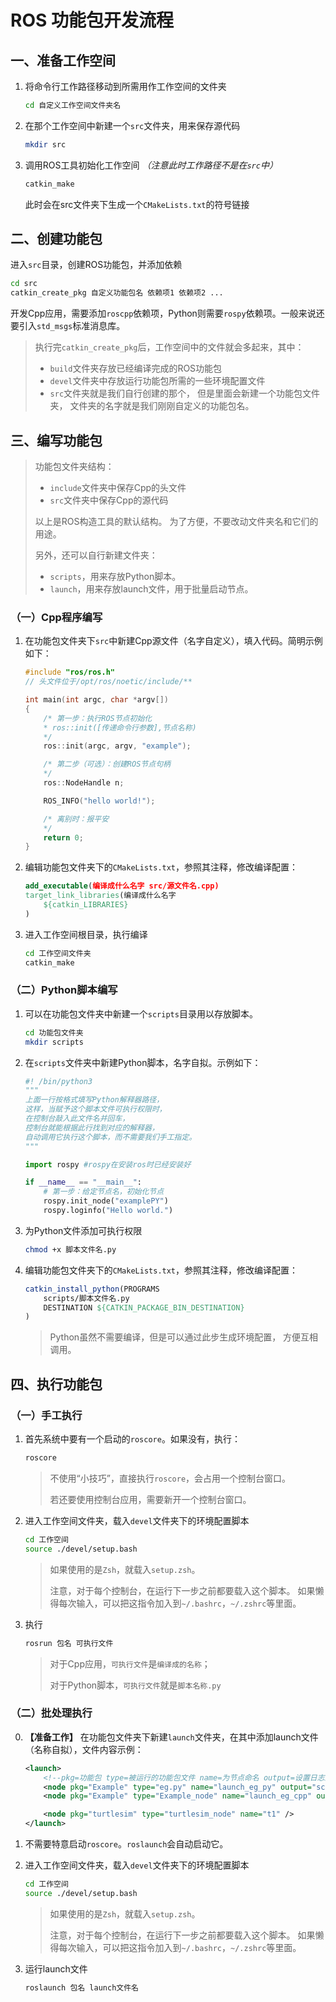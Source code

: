 # ROS 功能包开发流程
  

## 一、准备工作空间
   
1. 将命令行工作路径移动到所需用作工作空间的文件夹
   
    ```bash
    cd 自定义工作空间文件夹名
    ```

2. 在那个工作空间中新建一个`src`文件夹，用来保存源代码

    ```bash
    mkdir src
    ```

3. 调用ROS工具初始化工作空间 *（注意此时工作路径不是在`src`中）*
   
    ```bash
    catkin_make
    ```

   此时会在src文件夹下生成一个`CMakeLists.txt`的符号链接


## 二、创建功能包

进入`src`目录，创建ROS功能包，并添加依赖

```bash
cd src
catkin_create_pkg 自定义功能包名 依赖项1 依赖项2 ...
```

开发Cpp应用，需要添加`roscpp`依赖项，Python则需要`rospy`依赖项。一般来说还要引入`std_msgs`标准消息库。

> 执行完`catkin_create_pkg`后，工作空间中的文件就会多起来，其中：
> 
> - `build`文件夹存放已经编译完成的ROS功能包
> - `devel`文件夹中存放运行功能包所需的一些环境配置文件
> - `src`文件夹就是我们自行创建的那个，
>   但是里面会新建一个功能包文件夹，
>   文件夹的名字就是我们刚刚自定义的功能包名。


## 三、编写功能包

> 功能包文件夹结构：
>
> - `include`文件夹中保存Cpp的头文件
> - `src`文件夹中保存Cpp的源代码
> 
> 以上是ROS构造工具的默认结构。
> 为了方便，不要改动文件夹名和它们的用途。
> 
> 另外，还可以自行新建文件夹：
> - `scripts`，用来存放Python脚本。
> - `launch`，用来存放launch文件，用于批量启动节点。

### （一）Cpp程序编写

1. 在功能包文件夹下`src`中新建Cpp源文件（名字自定义），填入代码。简明示例如下：
   
    ```cpp
    #include "ros/ros.h"
    // 头文件位于/opt/ros/noetic/include/**

    int main(int argc, char *argv[])
    {
        /* 第一步：执行ROS节点初始化
        * ros::init([传递命令行参数],节点名称)
        */
        ros::init(argc, argv, "example");

        /* 第二步（可选）：创建ROS节点句柄
        */
        ros::NodeHandle n;

        ROS_INFO("hello world!");

        /* 离别时：报平安
        */
        return 0;
    }
    ```

2. 编辑功能包文件夹下的`CMakeLists.txt`，参照其注释，修改编译配置：

    ```cmake
    add_executable(编译成什么名字 src/源文件名.cpp)
    target_link_libraries(编译成什么名字
        ${catkin_LIBRARIES}
    )
    ```

3. 进入工作空间根目录，执行编译

    ```bash
    cd 工作空间文件夹
    catkin_make
    ```

### （二）Python脚本编写

1. 可以在功能包文件夹中新建一个`scripts`目录用以存放脚本。

    ```bash
    cd 功能包文件夹
    mkdir scripts
    ```

2. 在`scripts`文件夹中新建Python脚本，名字自拟。示例如下：

    ```python
    #! /bin/python3
    """
    上面一行按格式填写Python解释器路径，
    这样，当赋予这个脚本文件可执行权限时，
    在控制台敲入此文件名并回车，
    控制台就能根据此行找到对应的解释器，
    自动调用它执行这个脚本，而不需要我们手工指定。
    """

    import rospy #rospy在安装ros时已经安装好

    if __name__ == "__main__":
        # 第一步：给定节点名，初始化节点
        rospy.init_node("examplePY")
        rospy.loginfo("Hello world.")
    ```

3. 为Python文件添加可执行权限
   
    ```bash
    chmod +x 脚本文件名.py
    ```

4. 编辑功能包文件夹下的`CMakeLists.txt`，参照其注释，修改编译配置：

    ```cmake
    catkin_install_python(PROGRAMS
        scripts/脚本文件名.py
        DESTINATION ${CATKIN_PACKAGE_BIN_DESTINATION}
    )
    ```

    > Python虽然不需要编译，但是可以通过此步生成环境配置，
    > 方便互相调用。


## 四、执行功能包

### （一）手工执行

1. 首先系统中要有一个启动的`roscore`。如果没有，执行：
   
    ```bash
    roscore
    ```

    > 不使用“小技巧”，直接执行`roscore`，会占用一个控制台窗口。
    >
    > 若还要使用控制台应用，需要新开一个控制台窗口。

2. 进入工作空间文件夹，载入`devel`文件夹下的环境配置脚本

    ```bash
    cd 工作空间
    source ./devel/setup.bash
    ```

    > 如果使用的是`Zsh`，就载入`setup.zsh`。
    >
    > 注意，对于每个控制台，在运行下一步之前都要载入这个脚本。
    > 如果懒得每次输入，可以把这指令加入到`~/.bashrc`，`~/.zshrc`等里面。 

3. 执行
   
    ```bash
    rosrun 包名 可执行文件
    ```

    > 对于Cpp应用，`可执行文件`是`编译成的名称`；
    > 
    > 对于Python脚本，`可执行文件`就是`脚本名称.py`

### （二）批处理执行

0. **【准备工作】** 在功能包文件夹下新建`launch`文件夹，在其中添加launch文件（名称自拟），文件内容示例：
      
    ```xml
    <launch>
        <!--pkg=功能包 type=被运行的功能包文件 name=为节点命名 output=设置日志的输出目标-->
        <node pkg="Example" type="eg.py" name="launch_eg_py" output="screen" />
        <node pkg="Example" type="Example_node" name="launch_eg_cpp" output="screen" />

        <node pkg="turtlesim" type="turtlesim_node" name="t1" />
    </launch>
    ```

1. 不需要特意启动`roscore`。`roslaunch`会自动启动它。

2. 进入工作空间文件夹，载入`devel`文件夹下的环境配置脚本

    ```bash
    cd 工作空间
    source ./devel/setup.bash
    ```

    > 如果使用的是`Zsh`，就载入`setup.zsh`。
    >
    > 注意，对于每个控制台，在运行下一步之前都要载入这个脚本。
    > 如果懒得每次输入，可以把这指令加入到`~/.bashrc`，`~/.zshrc`等里面。 

3. 运行launch文件

    ```bash
    roslaunch 包名 launch文件名
    ```
